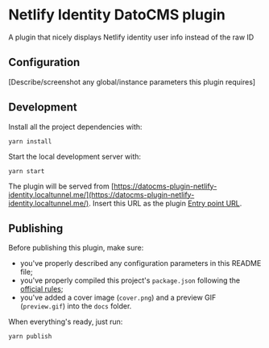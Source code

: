 # Netlify Identity DatoCMS plugin

A plugin that nicely displays Netlify identity user info instead of the raw ID

## Configuration

[Describe/screenshot any global/instance parameters this plugin requires]

## Development

Install all the project dependencies with:

```
yarn install
```

Start the local development server with:

```
yarn start
```

The plugin will be served from [https://datocms-plugin-netlify-identity.localtunnel.me/](https://datocms-plugin-netlify-identity.localtunnel.me/). Insert this URL as the plugin [Entry point URL](https://www.datocms.com/docs/plugins/creating-a-new-plugin/).

## Publishing

Before publishing this plugin, make sure:

* you've properly described any configuration parameters in this README file;
* you've properly compiled this project's `package.json` following the [official rules](https://www.datocms.com/docs/plugins/publishing/);
* you've added a cover image (`cover.png`) and a preview GIF (`preview.gif`) into the `docs` folder.

When everything's ready, just run:

```
yarn publish
```
